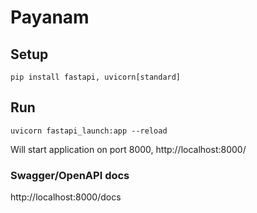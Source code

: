 # Payanam

## Setup
```
pip install fastapi, uvicorn[standard]
```

## Run
```
uvicorn fastapi_launch:app --reload
```

Will start application on port 8000, http://localhost:8000/


### Swagger/OpenAPI docs

http://localhost:8000/docs

